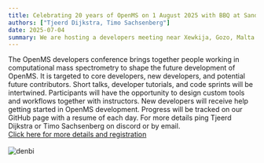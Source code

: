 ```yaml
---
title: Celebrating 20 years of OpenMS on 1 August 2025 with BBQ at Sand, Tübingen University
authors: ["Tjeerd Dijkstra, Timo Sachsenberg"]
date: 2025-07-04
summary: We are hosting a developers meeting near Xewkija, Gozo, Malta! Click the header above for more information.
---
```


The OpenMS developers conference brings together people working in computational mass spectrometry to shape the future development of OpenMS. It is targeted to core developers, new developers, and potential future contributors. Short talks, developer tutorials, and code sprints will be intertwined. Participants will have the opportunity to design custom tools and workflows together with instructors. New developers will receive help getting started in OpenMS development. Progress will be tracked on our GitHub page with a resume of each day. For more details ping Tjeerd Dijkstra or Timo Sachsenberg on discord or by email.
<br>
[Click here for more details and registration](https://docs.google.com/forms/d/1rQi2QdYjpTTqLUwcU98qJ0sArVff-pn09wYJNgvBfGI/edit)
<br><br>
![denbi](/images/logos/denbi.jpeg)
